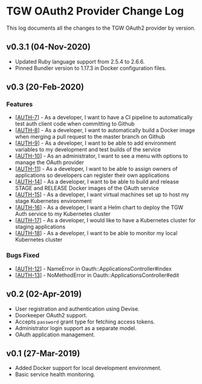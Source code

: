 # TGW OAuth2 Provider Change Log

This log documents all the changes to the TGW OAuth2 provider by version.

## v0.3.1 (04-Nov-2020)

- Updated Ruby language support from 2.5.4 to 2.6.6.
- Pinned Bundler version to 1.17.3 in Docker configuration files.

## v0.3 (20-Feb-2020)

### Features
<ul>
<li>[<a href='https://tgwconsulting.atlassian.net/browse/AUTH-7'>AUTH-7</a>] -         As a developer, I want to have a CI pipeline to automatically test auth client code when committing to Github
</li>
<li>[<a href='https://tgwconsulting.atlassian.net/browse/AUTH-8'>AUTH-8</a>] -         As a developer, I want to automatically build a Docker image when merging a pull request to the master branch on Github
</li>
<li>[<a href='https://tgwconsulting.atlassian.net/browse/AUTH-9'>AUTH-9</a>] -         As a developer, I want to be able to add environment variables to my development and test builds of the service
</li>
<li>[<a href='https://tgwconsulting.atlassian.net/browse/AUTH-10'>AUTH-10</a>] -         As an administrator, I want to see a menu with options to manage the OAuth provider
</li>
<li>[<a href='https://tgwconsulting.atlassian.net/browse/AUTH-11'>AUTH-11</a>] -         As a developer, I want to be able to assign owners of applications so developers can register their own applications
</li>
<li>[<a href='https://tgwconsulting.atlassian.net/browse/AUTH-14'>AUTH-14</a>] -         As a developer, I want to be able to build and release STAGE and RELEASE Docker images of the OAuth service
</li>
<li>[<a href='https://tgwconsulting.atlassian.net/browse/AUTH-15'>AUTH-15</a>] -         As a developer, I want virtual machines set up to host my stage Kubernetes environment
</li>
<li>[<a href='https://tgwconsulting.atlassian.net/browse/AUTH-16'>AUTH-16</a>] -         As a developer, I want a Helm chart to deploy the TGW Auth service to my Kubernetes cluster
</li>
<li>[<a href='https://tgwconsulting.atlassian.net/browse/AUTH-17'>AUTH-17</a>] -         As a developer, I would like to have a Kubernetes cluster for staging applications
</li>
<li>[<a href='https://tgwconsulting.atlassian.net/browse/AUTH-18'>AUTH-18</a>] -         As a developer, I want to be able to monitor my local Kubernetes cluster
</li>
</ul>

### Bugs Fixed

<ul>
<li>[<a href='https://tgwconsulting.atlassian.net/browse/AUTH-12'>AUTH-12</a>] -         NameError in Oauth::ApplicationsController#index
</li>
<li>[<a href='https://tgwconsulting.atlassian.net/browse/AUTH-13'>AUTH-13</a>] -         NoMethodError in Oauth::ApplicationsController#edit
</li>
</ul>

## v0.2 (02-Apr-2019)

- User registration and authentication using Devise.
- Doorkeeper OAuth2 support.
- Accepts `password` grant type for fetching access tokens.
- Administrator login support as a separate model.
- OAuth application management.

## v0.1 (27-Mar-2019)

- Added Docker support for local development environment.
- Basic service health monitoring.
